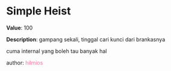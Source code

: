 # Simple Heist

**Value**: 100

**Description**: gampang sekali, tinggal cari kunci dari brankasnya

cuma internal yang boleh tau banyak hal

author: <span style="color:#f275a1;">hilmios</span>
